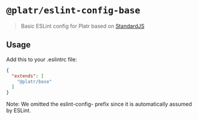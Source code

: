 # `@platr/eslint-config-base`

> Basic ESLint config for Platr based on [StandardJS](https://standardjs.com/)

## Usage

Add this to your .eslintrc file:

```json
{
  "extends": [
    "@platr/base"
  ]
}
```
Note: We omitted the eslint-config- prefix since it is automatically assumed by ESLint.
